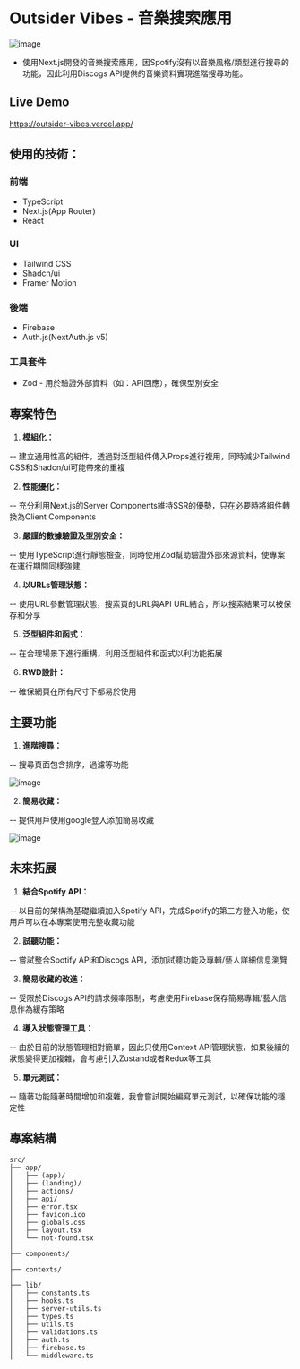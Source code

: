# Outsider Vibes - 音樂搜索應用

![image](https://github.com/user-attachments/assets/e2ff09ff-3aa6-4311-9cbd-9099b52be9de)

* 使用Next.js開發的音樂搜索應用，因Spotify沒有以音樂風格/類型進行搜尋的功能，因此利用Discogs API提供的音樂資料實現進階搜尋功能。

## Live Demo

https://outsider-vibes.vercel.app/

## 使用的技術：

### 前端

- TypeScript
- Next.js(App Router)
- React

### UI

- Tailwind CSS
- Shadcn/ui
- Framer Motion

### 後端

- Firebase
- Auth.js(NextAuth.js v5)

### 工具套件

- Zod - 用於驗證外部資料（如：API回應），確保型別安全

## 專案特色

1. **模組化：**

-- 建立通用性高的組件，透過對泛型組件傳入Props進行複用，同時減少Tailwind CSS和Shadcn/ui可能帶來的重複

2. **性能優化：**

-- 充分利用Next.js的Server Components維持SSR的優勢，只在必要時將組件轉換為Client Components

3. **嚴謹的數據驗證及型別安全：**

-- 使用TypeScript進行靜態檢查，同時使用Zod幫助驗證外部來源資料，使專案在運行期間同樣強健

4. **以URLs管理狀態：**

-- 使用URL參數管理狀態，搜索頁的URL與API URL結合，所以搜索結果可以被保存和分享

5. **泛型組件和函式：**

-- 在合理場景下進行重構，利用泛型組件和函式以利功能拓展

6. **RWD設計：**

-- 確保網頁在所有尺寸下都易於使用

## 主要功能

1. **進階搜尋：**

-- 搜尋頁面包含排序，過濾等功能

![image](https://github.com/user-attachments/assets/c53bdceb-c72a-4216-a235-4cef6dd82162)

2. **簡易收藏：**

-- 提供用戶使用google登入添加簡易收藏

![image](https://github.com/user-attachments/assets/54f255c5-3174-4ab4-afca-138a40c61dac)

## 未來拓展

1. **結合Spotify API：**

-- 以目前的架構為基礎繼續加入Spotify API，完成Spotify的第三方登入功能，使用戶可以在本專案使用完整收藏功能

2. **試聽功能：**

-- 嘗試整合Spotify API和Discogs API，添加試聽功能及專輯/藝人詳細信息瀏覽

3. **簡易收藏的改進：**

-- 受限於Discogs API的請求頻率限制，考慮使用Firebase保存簡易專輯/藝人信息作為緩存策略

4.  **導入狀態管理工具：**

-- 由於目前的狀態管理相對簡單，因此只使用Context API管理狀態，如果後續的狀態變得更加複雜，會考慮引入Zustand或者Redux等工具

5.  **單元測試：**

-- 隨著功能隨著時間增加和複雜，我會嘗試開始編寫單元測試，以確保功能的穩定性

## 專案結構

```
src/
├── app/                  
│   ├── (app)/              
│   ├── (landing)/          
│   ├── actions/            
│   ├── api/               
│   ├── error.tsx          
│   ├── favicon.ico         
│   ├── globals.css         
│   ├── layout.tsx          
│   └── not-found.tsx       
│
├── components/             
│
├── contexts/              
│
├── lib/                    
│   ├── constants.ts        
│   ├── hooks.ts           
│   ├── server-utils.ts     
│   ├── types.ts            
│   ├── utils.ts            
│   ├── validations.ts      
│   ├── auth.ts             
│   ├── firebase.ts         
│   └── middleware.ts  
```








